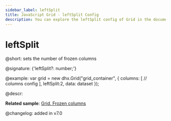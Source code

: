 ```yaml
---
sidebar_label: leftSplit
title: JavaScript Grid - leftSplit Config 
description: You can explore the leftSplit config of Grid in the documentation of the DHTMLX JavaScript UI library. Browse developer guides and API reference, try out code examples and live demos, and download a free 30-day evaluation version of DHTMLX Suite 7.
---
```


# leftSplit

@short: sets the number of frozen columns

@signature: {'leftSplit?: number;'}

@example:
var grid = new dhx.Grid("grid_container", {
	columns: [
		// columns config
	],
	leftSplit:2,
	data: dataset
});

@descr:

**Related sample**: [Grid. Frozen columns](https://snippet.dhtmlx.com/hcgl9nth)

@changelog: added in v7.0

[comment]: # (@related: grid/initialization.md#initialize-grid grid/configuration.md#frozen-columns)
